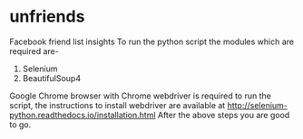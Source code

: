 # unfriends
Facebook friend list insights
To run the python script the modules which are required are-
1. Selenium
2. BeautifulSoup4

Google Chrome browser with Chrome webdriver is required to run the script, the instructions to install webdriver are available at http://selenium-python.readthedocs.io/installation.html
After the above steps you are good to go.
